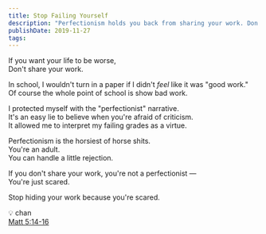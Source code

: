 ```yaml
---
title: Stop Failing Yourself
description: "Perfectionism holds you back from sharing your work. Don't let fear of criticism stop you from growing. Embrace imperfection, share your creations, and watch your life improve. Are you hiding from your potential?"
publishDate: 2019-11-27
tags:
---
```


If you want your life to be worse,  
Don't share your work.

In school, I wouldn't turn in a paper if I didn't _feel_ like it was "good work."  
Of course the whole point of school is show bad work.

I protected myself with the "perfectionist" narrative.  
It's an easy lie to believe when you're afraid of criticism.  
It allowed me to interpret my failing grades as a virtue.

Perfectionism is the horsiest of horse shits.  
You're an adult.  
You can handle a little rejection.

If you don't share your work, you're not a perfectionist —  
You're just scared.

Stop hiding your work because you're scared.

💡 chan  
[Matt 5:14-16](https://www.biblegateway.com/passage/?search=matt+5%3A14-16&version=ESV)
